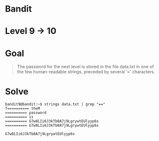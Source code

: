 # Bandit
# Level 9 -> 10
# Goal
> The password for the next level is stored in the file data.txt in one of the few human-readable strings, preceded by several ‘=’ characters.
# Solve

```
bandit9@bandit:~$ strings data.txt | grep "=="
f========== theM
========== password
========== is
========== G7w8LIi6J3kTb8A7j9LgrywtEUlyyp6s
========== G7w8LIi6J3kTb8A7j9LgrywtEUlyyp6s
```
`G7w8LIi6J3kTb8A7j9LgrywtEUlyyp6s`

